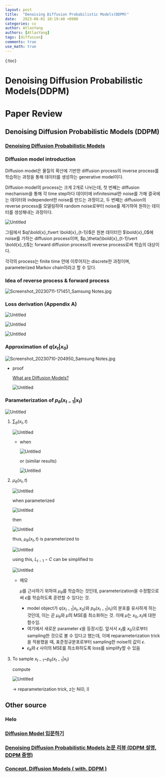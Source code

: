 ```yaml
---
layout: post
title:  "Denoising Diffusion Probabilistic Models(DDPM)"
date:   2023-08-01 10:19:40 +0900
categories: cv
author: AtlasYang
authors: [AtlasYang]
tags: [diffusion]
comments: true
use_math: true
---
```


{:toc}

# Denoising Diffusion Probabilistic Models(DDPM)


# Paper Review

## Denoising Diffusion Probabilistic Models (DDPM)

### [Denoising Diffusion Probabilistic Models](https://arxiv.org/abs/2006.11239)

### Diffusion model introduction

Diffusion model은 물질의 확산에 기반한 diffusion process의 inverse process를 학습하는 과정을 통해 데이터를 생성하는 generative model이다.

Diffusion model의 process는 크게 2개로 나뉘는데, 첫 번째는 diffusion mechanism을 통해 각 time step마다 데이터에 infinitesimal한 noise를 가해 결국에는 데이터와 independent한 noise를 만드는 과정이고, 두 번째는 diffusion의 reverse process를 모델링하여 random noise로부터 noise를 제거하여 원하는 데이터를 생성해내는 과정이다.

![Untitled](https://agency301.github.io/assets/img/DDPM/Untitled.png)

그림에서 $q(\bold{x}_t\vert \bold{x}_{t-1})$은 원본 데이터인 $\bold{x}_0$에 noise를 가하는 diffusion process이며, $p_\theta(\bold{x}_{t-1}\vert \bold{x}_t)$는 forward diffusion process의 reverse process로써 학습의 대상이다.

각각의 process는 finite time 안에 이루어지는 discrete한 과정이며, parameterized Markov chain이라고 할 수 있다.

### Idea of reverse process & forward process

![Screenshot_20230711-171451_Samsung Notes.jpg](https://agency301.github.io/assets/img/DDPM/Screenshot_20230711-171451_Samsung_Notes.jpg)

### Loss derivation (Appendix A)

![Untitled](https://agency301.github.io/assets/img/DDPM/Untitled%201.png)

![Untitled](https://agency301.github.io/assets/img/DDPM/Untitled%202.png)

![Untitled](https://agency301.github.io/assets/img/DDPM/Untitled%203.png)

### Approximation of $q(x_t\vert x_0)$

![Screenshot_20230710-204950_Samsung Notes.jpg](https://agency301.github.io/assets/img/DDPM/Screenshot_20230710-204950_Samsung_Notes.jpg)

- proof

    [What are Diffusion Models?](https://lilianweng.github.io/posts/2021-07-11-diffusion-models/)

    ![Untitled](https://agency301.github.io/assets/img/DDPM/Untitled%204.png)


### Parameterization of $p_{\theta}(x_{t-1}\vert x_t)$

![Untitled](https://agency301.github.io/assets/img/DDPM/Untitled%205.png)

1. $\sum_{\theta}(x_t, t)$

    ![Untitled](https://agency301.github.io/assets/img/DDPM/Untitled%206.png)

    - when

        ![Untitled](https://agency301.github.io/assets/img/DDPM/Untitled%207.png)

        or (similar results)

        ![Untitled](https://agency301.github.io/assets/img/DDPM/Untitled%208.png)

2. $\mu_{\theta}(x_t, t)$

    ![Untitled](https://agency301.github.io/assets/img/DDPM/Untitled%209.png)

    when parameterized

    ![Untitled](https://agency301.github.io/assets/img/DDPM/Untitled%2010.png)

    then

    ![Untitled](https://agency301.github.io/assets/img/DDPM/Untitled%2011.png)

    thus, $\mu_{\theta}(x_t, t)$ is parameterized to

    ![Untitled](https://agency301.github.io/assets/img/DDPM/Untitled%2012.png)

    using this, $L_{t-1}-C$ can be simplified to

    ![Untitled](https://agency301.github.io/assets/img/DDPM/Untitled%2013.png)

    - 메모

        $\mu$를 근사하기 위하여 $\mu_{\theta}$를 학습하는 것인데, parameterization을 수정함으로써 $\epsilon$를 학습하도록 훈련할 수 있다는 것.

        - model object가 $q(x_{t-1}\vert x_t, x_0)$와 $p_{\theta}(x_{t-1}\vert x_t)$의 분포를 유사하게 하는 것인데, 이는 곧 $\mu_{\theta}$와 $\tilde{\mu}$의 MSE를 최소화하는 것. 이때 $\tilde{\mu}$는 $x_0, x_t$에 대한 함수임.
        - 여기에서 새로운 parameter $\epsilon$을 등장시킴. 앞서서 $x_t$를 $x_0$으로부터 sampling한 것으로 볼 수 있다고 했는데, 이에 reparameterization trick을 적용했을 때, 표준정규분포로부터 sampling한 noise의 값이 $\epsilon$.
        - $\epsilon_{\theta}$와 $\epsilon$ 사이의 MSE를 최소화하도록 loss를 simplify할 수 있음

3. To sample $x_{t-1}$~$p_{\theta}(x_{t-1}\vert x_t)$

    compute

    ![Untitled](https://agency301.github.io/assets/img/DDPM/Untitled%2014.png)

    → reparameterization trick, z는 N(0, I)

## Other source

### Helo

### [Diffusion Model 입문하기](https://velog.io/@bismute/Diffusion-Model-입문하기)

### [Denoising Diffusion Probabilistic Models 논문 리뷰 (DDPM 설명, DDPM 증명)](https://process-mining.tistory.com/188)

### [Concept. Diffusion Models ( with. DDPM )](https://hyoseok-personality.tistory.com/entry/Concept-Diffusion-Models-with-DDPM-DDIM)